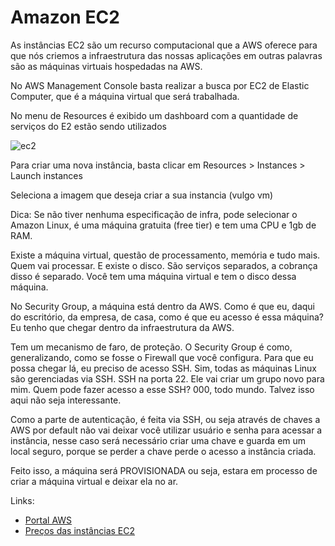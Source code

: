 # Amazon EC2 

As instâncias EC2 são um recurso computacional que a AWS oferece para que nós criemos a infraestrutura das nossas aplicações em outras palavras são as máquinas virtuais hospedadas na AWS.

No AWS Management Console basta realizar a busca por EC2 de Elastic Computer, que é a máquina virtual que será trabalhada.

No menu de Resources é exibido um dashboard com a quantidade de serviços do E2 estão sendo utilizados

![ec2](https://user-images.githubusercontent.com/34458509/143723410-a0db365d-1e75-422f-abf5-eae64c822c9e.png)

Para criar uma nova instância, basta clicar em Resources > Instances > Launch instances

Seleciona a imagem que deseja criar a sua instancia (vulgo vm)

 Dica: Se não tiver nenhuma especificação de infra, pode selecionar o Amazon Linux, é uma máquina gratuita (free tier) e tem uma CPU e 1gb de RAM.

Existe a máquina virtual, questão de processamento, memória e tudo mais. Quem vai processar. E existe o disco. São serviços separados, a cobrança disso é separado. Você tem uma máquina virtual e tem o disco dessa máquina.

No Security Group, a máquina está dentro da AWS. Como é que eu, daqui do escritório, da empresa, de casa, como é que eu acesso é essa máquina? Eu tenho que chegar dentro da infraestrutura da AWS.

Tem um mecanismo de faro, de proteção. O Security Group é como, generalizando, como se fosse o Firewall que você configura. Para que eu possa chegar lá, eu preciso de acesso SSH. Sim, todas as máquinas Linux são gerenciadas via SSH. SSH na porta 22. Ele vai criar um grupo novo para mim. Quem pode fazer acesso a esse SSH? 000, todo mundo. Talvez isso aqui não seja interessante.

Como a parte de autenticação, é feita via SSH, ou seja através de chaves a AWS por default não vai deixar você utilizar usuário e senha para acessar a instância, nesse caso será necessário criar uma chave e guarda em um local seguro, porque se perder a chave perde o acesso a instância criada.

Feito isso, a máquina será PROVISIONADA ou seja, estara em processo de criar a máquina virtual e deixar ela no ar.

Links:
- [Portal AWS](https://aws.amazon.com/)
- [Preços das instâncias EC2](https://aws.amazon.com/pt/ec2/pricing/on-demand/)
